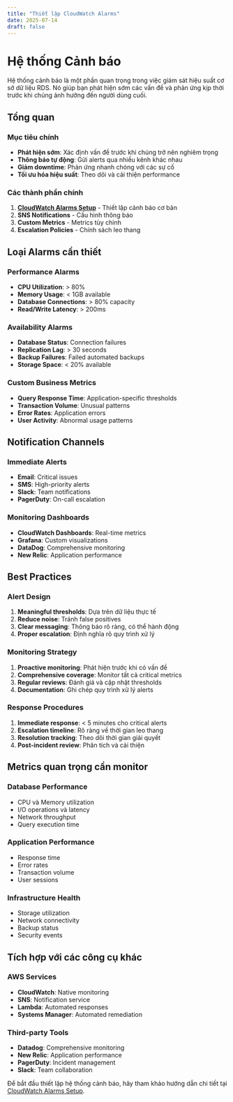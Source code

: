 ```yaml
---
title: "Thiết lập CloudWatch Alarms"
date: 2025-07-14
draft: false
---
```


# Hệ thống Cảnh báo

Hệ thống cảnh báo là một phần quan trọng trong việc giám sát hiệu suất cơ sở dữ liệu RDS. Nó giúp bạn phát hiện sớm các vấn đề và phản ứng kịp thời trước khi chúng ảnh hưởng đến người dùng cuối.

## Tổng quan

### Mục tiêu chính
- **Phát hiện sớm**: Xác định vấn đề trước khi chúng trở nên nghiêm trọng
- **Thông báo tự động**: Gửi alerts qua nhiều kênh khác nhau
- **Giảm downtime**: Phản ứng nhanh chóng với các sự cố
- **Tối ưu hóa hiệu suất**: Theo dõi và cải thiện performance

### Các thành phần chính
1. **[CloudWatch Alarms Setup](cloudwatch-alarms-setup/)** - Thiết lập cảnh báo cơ bản
2. **SNS Notifications** - Cấu hình thông báo
3. **Custom Metrics** - Metrics tùy chỉnh
4. **Escalation Policies** - Chính sách leo thang

## Loại Alarms cần thiết

### Performance Alarms
- **CPU Utilization**: > 80%
- **Memory Usage**: < 1GB available
- **Database Connections**: > 80% capacity
- **Read/Write Latency**: > 200ms

### Availability Alarms
- **Database Status**: Connection failures
- **Replication Lag**: > 30 seconds
- **Backup Failures**: Failed automated backups
- **Storage Space**: < 20% available

### Custom Business Metrics
- **Query Response Time**: Application-specific thresholds
- **Transaction Volume**: Unusual patterns
- **Error Rates**: Application errors
- **User Activity**: Abnormal usage patterns

## Notification Channels

### Immediate Alerts
- **Email**: Critical issues
- **SMS**: High-priority alerts
- **Slack**: Team notifications
- **PagerDuty**: On-call escalation

### Monitoring Dashboards
- **CloudWatch Dashboards**: Real-time metrics
- **Grafana**: Custom visualizations
- **DataDog**: Comprehensive monitoring
- **New Relic**: Application performance

## Best Practices

### Alert Design
1. **Meaningful thresholds**: Dựa trên dữ liệu thực tế
2. **Reduce noise**: Tránh false positives
3. **Clear messaging**: Thông báo rõ ràng, có thể hành động
4. **Proper escalation**: Định nghĩa rõ quy trình xử lý

### Monitoring Strategy
1. **Proactive monitoring**: Phát hiện trước khi có vấn đề
2. **Comprehensive coverage**: Monitor tất cả critical metrics
3. **Regular reviews**: Đánh giá và cập nhật thresholds
4. **Documentation**: Ghi chép quy trình xử lý alerts

### Response Procedures
1. **Immediate response**: < 5 minutes cho critical alerts
2. **Escalation timeline**: Rõ ràng về thời gian leo thang
3. **Resolution tracking**: Theo dõi thời gian giải quyết
4. **Post-incident review**: Phân tích và cải thiện

## Metrics quan trọng cần monitor

### Database Performance
- CPU và Memory utilization
- I/O operations và latency
- Network throughput
- Query execution time

### Application Performance
- Response time
- Error rates
- Transaction volume
- User sessions

### Infrastructure Health
- Storage utilization
- Network connectivity
- Backup status
- Security events

## Tích hợp với các công cụ khác

### AWS Services
- **CloudWatch**: Native monitoring
- **SNS**: Notification service
- **Lambda**: Automated responses
- **Systems Manager**: Automated remediation

### Third-party Tools
- **Datadog**: Comprehensive monitoring
- **New Relic**: Application performance
- **PagerDuty**: Incident management
- **Slack**: Team collaboration

Để bắt đầu thiết lập hệ thống cảnh báo, hãy tham khảo hướng dẫn chi tiết tại [CloudWatch Alarms Setup](cloudwatch-alarms-setup/).
